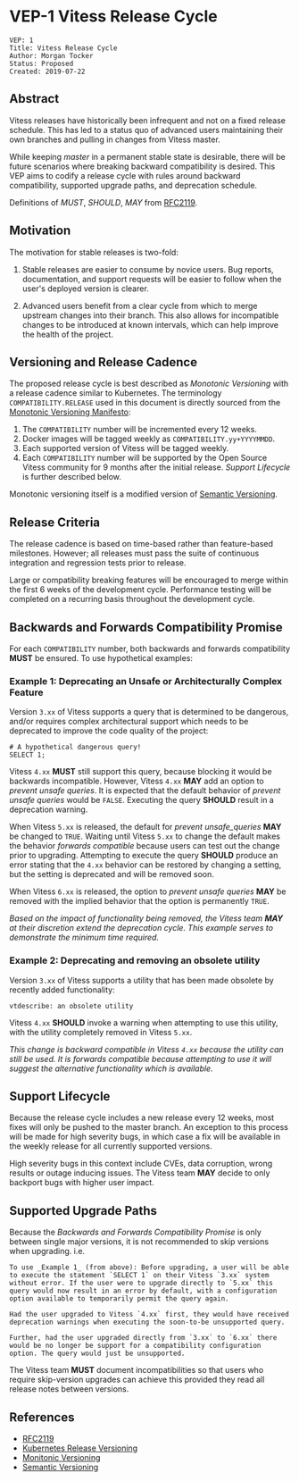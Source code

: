 # VEP-1 Vitess Release Cycle

```
VEP: 1
Title: Vitess Release Cycle
Author: Morgan Tocker
Status: Proposed
Created: 2019-07-22
```

## Abstract

Vitess releases have historically been infrequent and not on a fixed release schedule. This has led to a status quo of advanced users maintaining their own branches and pulling in changes from Vitess master.

While keeping _master_ in a permanent stable state is desirable, there will be future scenarios where breaking backward compatibility is desired. This VEP aims to codify a release cycle with rules around backward compatibility, supported upgrade paths, and deprecation schedule.

Definitions of *MUST*, *SHOULD*, *MAY* from [RFC2119](https://www.ietf.org/rfc/rfc2119.txt).

## Motivation

The motivation for stable releases is two-fold:

1. Stable releases are easier to consume by novice users. Bug reports, documentation, and support requests will be easier to follow when the user's deployed version is clearer.

2. Advanced users benefit from a clear cycle from which to merge upstream changes into their branch. This also allows for incompatible changes to be introduced at known intervals, which can help improve the health of the project.

## Versioning and Release Cadence

The proposed release cycle is best described as _Monotonic Versioning_ with a release cadence similar to Kubernetes. The terminology `COMPATIBILITY.RELEASE` used in this document is directly sourced from the [Monotonic Versioning Manifesto](http://blog.appliedcompscilab.com/monotonic_versioning_manifesto/):

1. The `COMPATIBILITY` number will be incremented every 12 weeks.
2. Docker images will be tagged weekly as `COMPATIBILITY.yy+YYYYMMDD`.
3. Each supported version of Vitess will be tagged weekly.
4. Each `COMPATIBILITY` number will be supported by the Open Source Vitess community for 9 months after the initial release. _Support Lifecycle_ is further described below.

Monotonic versioning itself is a modified version of [Semantic Versioning](https://semver.org/).

## Release Criteria

The release cadence is based on time-based rather than feature-based milestones. However; all releases must pass the suite of continuous integration and regression tests prior to release.

Large or compatibility breaking features will be encouraged to merge within the first 6 weeks of the development cycle. Performance testing will be completed on a recurring basis throughout the development cycle.

## Backwards and Forwards Compatibility Promise

For each `COMPATIBILITY` number, both backwards and forwards compatibility **MUST** be ensured. To use hypothetical examples:

### Example 1: Deprecating an Unsafe or Architecturally Complex Feature

Version `3.xx` of Vitess supports a query that is determined to be dangerous, and/or requires complex architectural support which needs to be deprecated to improve the code quality of the project:

```
# A hypothetical dangerous query!
SELECT 1;
```

Vitess `4.xx` **MUST** still support this query, because blocking it would be backwards incompatible. However, Vitess `4.xx` **MAY** add an option to _prevent unsafe queries_. It is expected that the default behavior of _prevent unsafe queries_ would be `FALSE`. Executing the query **SHOULD** result in a deprecation warning.

When Vitess `5.xx` is released, the default for _prevent unsafe_queries_ **MAY** be changed to `TRUE`. Waiting until Vitess `5.xx` to change the default makes the behavior _forwards compatible_ because users can test out the change prior to upgrading. Attempting to execute the query **SHOULD** produce an error stating that the `4.xx` behavior can be restored by changing a setting, but the setting is deprecated and will be removed soon.

When Vitess `6.xx` is released, the option to _prevent unsafe queries_ **MAY** be removed with the implied behavior that the option is permanently `TRUE`.

_Based on the impact of functionality being removed, the Vitess team **MAY** at their discretion extend the deprecation cycle. This example serves to demonstrate the minimum time required._

### Example 2: Deprecating and removing an obsolete utility

Version `3.xx` of Vitess supports a utility that has been made obsolete by recently added functionality:

```
vtdescribe: an obsolete utility
```

Vitess `4.xx` **SHOULD** invoke a warning when attempting to use this utility, with the utility completely removed in Vitess `5.xx`.

_This change is backward compatible in Vitess `4.xx` because the utility can still be used. It is forwards compatible because attempting to use it will suggest the alternative functionality which is available._

## Support Lifecycle

Because the release cycle includes a new release every 12 weeks, most fixes will only be pushed to the master branch. An exception to this process will be made for high severity bugs, in which case a fix will be available in the weekly release for all currently supported versions.

High severity bugs in this context include CVEs, data corruption, wrong results or outage inducing issues. The Vitess team **MAY** decide to only backport bugs with higher user impact.

## Supported Upgrade Paths

Because the _Backwards and Forwards Compatibility Promise_ is only between single major versions, it is not recommended to skip versions when upgrading. i.e.

	To use _Example 1_ (from above): Before upgrading, a user will be able to execute the statement `SELECT 1` on their Vitess `3.xx` system without error. If the user were to upgrade directly to `5.xx` this query would now result in an error by default, with a configuration option available to temporarily permit the query again.

	Had the user upgraded to Vitess `4.xx` first, they would have received deprecation warnings when executing the soon-to-be unsupported query.

	Further, had the user upgraded directly from `3.xx` to `6.xx` there would be no longer be support for a compatibility configuration option. The query would just be unsupported.

The Vitess team **MUST** document incompatibilities so that users who require skip-version upgrades can achieve this provided they read all release notes between versions.

## References

* [RFC2119](https://www.ietf.org/rfc/rfc2119.txt)
* [Kubernetes Release Versioning](https://github.com/kubernetes/community/blob/master/contributors/design-proposals/release/versioning.md)
* [Monitonic Versioning](http://blog.appliedcompscilab.com/monotonic_versioning_manifesto/)
* [Semantic Versioning](https://semver.org/)
